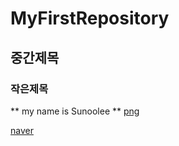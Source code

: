 # MyFirstRepository

## 중간제목

### 작은제목
** my name is Sunoolee **
[png](./png/README.md)

[naver](https://naver.com)
